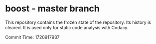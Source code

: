 # boost - master branch

This repository contains the frozen state of the repository.
Its history is cleared. It is used only for static code
analysis with Codacy.

Commit Time: 1720917937